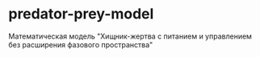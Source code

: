# predator-prey-model
Математическая модель "Хищник-жертва с питанием и управлением без расширения фазового пространства"
